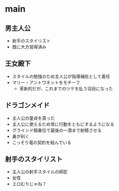 # main

## 男主人公  

- 射手のスタイリスト
- 既に大方習得済み

## 王女殿下  

- スタイルの勉強のため主人公が指導補佐として着任
- マリー・アントワネットをモチーフ
  - 革新的だが、これまでのツケを払う羽目になった

## ドラゴンメイド  

- 主人公の童貞を貰った  
- 主人公に使えるため常に行動をともにするようになる  
- グラインド騎乗位で最後の一滴まで射精させる  
- 鼻が利く  
- こっそり竜の契約を結んでいる

## 射手のスタイリスト

- 主人公の射手スタイルの師匠
- 女性
- エロむりじゃね？
